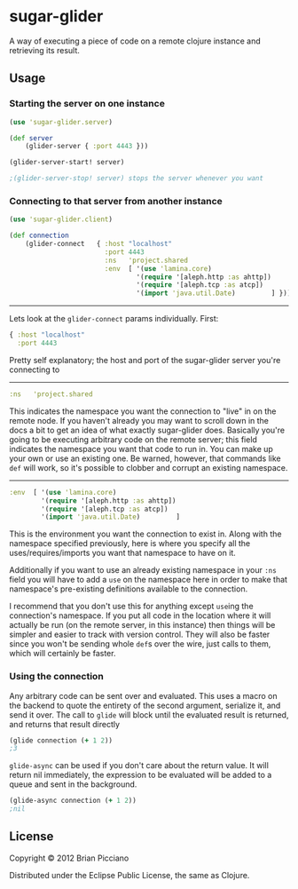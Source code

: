 # sugar-glider

A way of executing a piece of code on a remote clojure instance and retrieving its result.

## Usage

### Starting the server on one instance
```clojure
(use 'sugar-glider.server)

(def server 
    (glider-server { :port 4443 }))

(glider-server-start! server)

;(glider-server-stop! server) stops the server whenever you want
```

### Connecting to that server from another instance
```clojure
(use 'sugar-glider.client)

(def connection
    (glider-connect   { :host "localhost"
                        :port 4443        
                        :ns   'project.shared
                        :env  [ '(use 'lamina.core)
                                '(require '[aleph.http :as ahttp])
                                '(require '[aleph.tcp :as atcp])
                                '(import 'java.util.Date)         ] }))
```





--------------------------

Lets look at the ```glider-connect``` params individually. First:

```clojure
{ :host "localhost"
  :port 4443
```

Pretty self explanatory; the host and port of the sugar-glider server you're connecting to





--------------------------

```clojure
:ns   'project.shared
```

This indicates the namespace you want the connection to "live" in on the remote node. If you haven't
already you may want to scroll down in the docs a bit to get an idea of what exactly sugar-glider
does. Basically you're going to be executing arbitrary code on the remote server; this field indicates
the namespace you want that code to run in. You can make up your own or use an existing one. Be warned,
however, that commands like ```def``` will work, so it's possible to clobber and corrupt an existing
namespace.





--------------------------

```clojure
:env  [ '(use 'lamina.core)
        '(require '[aleph.http :as ahttp])
        '(require '[aleph.tcp :as atcp])
        '(import 'java.util.Date)         ]
```

This is the environment you want the connection to exist in. Along with the namespace specified previously,
here is where you specify all the uses/requires/imports you want that namespace to have on it.

Additionally if you want to use an already existing namespace in your ```:ns``` field you will have to add a 
```use``` on the namespace here in order to make that namespace's pre-existing definitions available to the 
connection.

I recommend that you don't use this for anything except ```use```ing the connection's namespace. If you put all
code in the location where it will actually be run (on the remote server, in this instance) then things will be
simpler and easier to track with version control. They will also be faster since you won't be sending whole
```def```s over the wire, just calls to them, which will certainly be faster.





### Using the connection

Any arbitrary code can be sent over and evaluated. This uses a macro on the backend to quote the entirety of
the second argument, serialize it, and send it over. The call to ```glide``` will block until the evaluated
result is returned, and returns that result directly

```clojure
(glide connection (+ 1 2))
;3
```

```glide-async``` can be used if you don't care about the return value. It will return nil immediately, the
expression to be evaluated will be added to a queue and sent in the background.

```clojure
(glide-async connection (+ 1 2))
;nil
```


## License

Copyright © 2012 Brian Picciano

Distributed under the Eclipse Public License, the same as Clojure.

